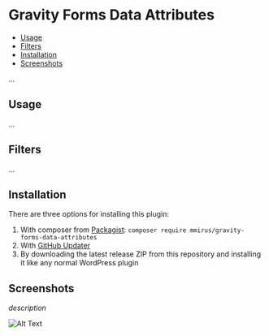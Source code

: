 # Gravity Forms Data Attributes

- [Usage](#usage)
- [Filters](#filters)
- [Installation](#installation)
- [Screenshots](#screenshots)

...

## Usage

...

## Filters

...

## Installation

There are three options for installing this plugin:

1. With composer from [Packagist](https://packagist.org/packages/mmirus/gravity-forms-data-attributes): `composer require mmirus/gravity-forms-data-attributes`
2. With [GitHub Updater](https://github.com/afragen/github-updater)
3. By downloading the latest release ZIP from this repository and installing it like any normal WordPress plugin

## Screenshots

_description_

![Alt Text](/screenshots/file.png)
